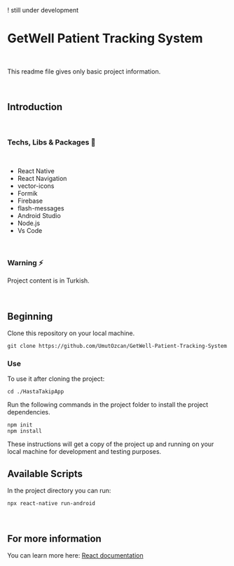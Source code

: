 ! still under development

# GetWell Patient Tracking System

<br>

This readme file gives only basic project information.

<br>

## Introduction
<br>

### Techs, Libs & Packages  🚀

<br>

- React Native
- React Navigation
- vector-icons
- Formik
- Firebase
- flash-messages
- Android Studio
- Node.js 
- Vs Code



<br>


### Warning ⚡

Project content is in Turkish.

<br>

## Beginning

Clone this repository on your local machine.

```
git clone https://github.com/UmutOzcan/GetWell-Patient-Tracking-System
```

### Use

To use it after cloning the project:

```
cd ./HastaTakipApp
```

Run the following commands in the project folder to install the project dependencies.

```
npm init
npm install
```
These instructions will get a copy of the project up and running on your local machine for development and testing purposes.

## Available Scripts

In the project directory you can run:
```
npx react-native run-android
```

<br>

## For more information

You can learn more here: [React documentation](https://reactnative.dev/)

